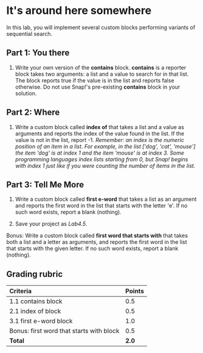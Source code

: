 # It's around here somewhere

In this lab, you will implement several custom blocks performing variants of sequential search.

## Part 1: You there

1. Write your own version of the **contains** block. **contains** is a reporter block takes two arguments: a list and a value to search for in that list. The block reports true if the value is in the list and reports false otherwise.  Do not use Snap!'s pre-existing **contains** block in your solution.

## Part 2: Where

1. Write a custom block called **index of** that takes a list and a value as arguments and reports the index of the value found in the list.  If the value is not in the list, report -1. *Remember: an index is the numeric position of an item in a list. For example, in the list ['dog', 'cat', 'mouse'] the item 'dog' is at index 1 and the item 'mouse' is at index 3. Some programming languages index lists starting from 0, but Snap! begins with index 1 just like if you were counting the number of items in the list.*

## Part 3: Tell Me More

1. Write a custom block called **first e-word** that takes a list as an argument and reports the first word in the list that starts with the letter 'e'.  If no such word exists, report a blank (nothing).

2. Save your project as _Lab4.5_.

Bonus: Write a custom block called **first word that starts with** that takes both a list and a letter as arguments, and reports the first word in the list that starts with the given letter.  If no such word exists, report a blank (nothing).

## Grading rubric

| **Criteria**                                   | Points               |
| :------------------------------------- | :-------------- |
| 1.1 contains block                                     | 0.5      |
| 2.1 index of block                                     | 0.5      |
| 3.1 first e-word block                                 | 1.0      |
| Bonus: first word that starts with block           | 0.5      |
| **Total**                                      | **2.0** |
